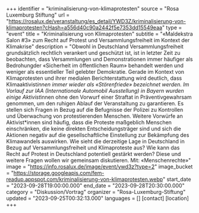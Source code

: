 +++
identifier = "kriminalisierung-von-klimaprotesten"
source = "Rosa Luxemburg Stiftung"
url = "https://rosalux.de/veranstaltung/es_detail/YWD3Z/kriminalisierung-von-klimaprotesten?cHash=a556d40c90a2442f5e7353dd15549eaa"
type = "event"
title = "Kriminalisierung von Klimaprotesten"
subtitle = "«Maldekstra Salon #3» zum Recht auf Protest und Versammlungsfreiheit im Kontext der Klimakrise"
description = "Obwohl in Deutschland Versammlungsfreiheit grundsätzlich rechtlich verankert und geschützt ist, ist in letzter Zeit zu beobachten, dass Versammlungen und Demonstrationen immer häufiger als Bedrohungder «Sicherheit im öffentlichen Raum» behandelt werden und weniger als essentieller Teil gelebter Demokratie. Gerade im Kontext von Klimaprotesten und ihrer medialen Berichterstattung wird deutlich, dass Klimaaktivist*innen immer wieder als «Störenfriede» bezeichnet werden. 
Im Vorlauf zur IAA (Internationale Automobil Ausstellung) in Bayern wurden einige Aktivist*innen ohne den Vorwurf einer Straftat in Präventivgewahrsam genommen, um den ruhigen Ablauf der Veranstaltung zu garantieren. Es stellen sich Fragen in Bezug auf die Befugnisse der Polizei zu Kontrollen und Überwachung von protestierenden Menschen. 
Weitere Vorwürfe an Aktivist*innen sind häufig, dass die Proteste maßgeblich Menschen einschränken, die keine direkten Entscheidungsträger sind und sich die Aktionen negativ auf die gesellschaftliche Einstellung zur Bekämpfung des Klimawandels auswirken. 
Wie sieht die derzeitige Lage in Deutschland in Bezug auf Versammlungsfreiheit und Klimaproteste aus? Wie kann das Recht auf Protest in Deutschland potentiell gestärkt werden? Diese und weitere Fragen wollen wir gemeinsam diskutieren. 
Mit: 
«Menschenrechte»"
image = "https://info.rosalux.de/image/event/ywd3z?type=2"
image_bucket = "https://storage.googleapis.com/fem-readup.appspot.com/kriminalisierung-von-klimaprotesten.webp"
start_date = "2023-09-28T19:00:00.000"
end_date = "2023-09-28T20:30:00.000"
category = "Diskussion/Vortrag"
organizer = "Rosa-Luxemburg-Stiftung"
updated = "2023-09-25T00:32:13.000"
languages = []
[contact]
[location]
+++